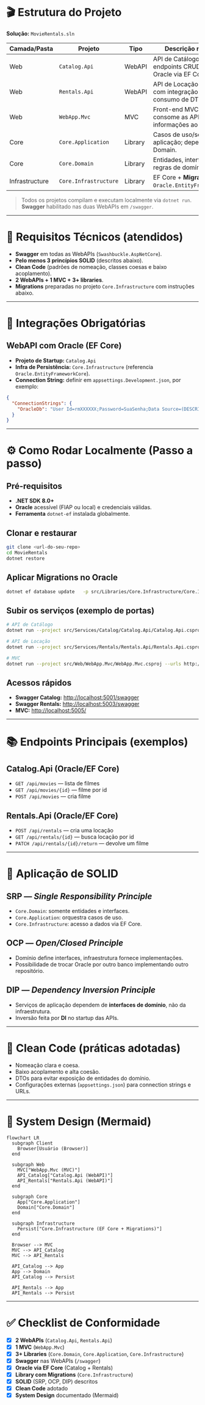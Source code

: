 # 🎬 Estrutura do Projeto

**Solução:** `MovieRentals.sln`

| Camada/Pasta   | Projeto            | Tipo    | Descrição resumida                                                   |
| -------------- | ------------------ | ------- | ------------------------------------------------------------------- |
| Web            | `Catalog.Api`      | WebAPI  | API de Catálogo; expõe endpoints CRUD e usa Oracle via EF Core.     |
| Web            | `Rentals.Api`      | WebAPI  | API de Locação de filmes com integração ao Oracle + consumo de DTOs.|
| Web            | `WebApp.Mvc`       | MVC     | Front-end MVC que consome as APIs e exibe informações ao usuário.   |
| Core           | `Core.Application` | Library | Casos de uso/serviços de aplicação; depende de Domain.              |
| Core           | `Core.Domain`      | Library | Entidades, interfaces e regras de domínio.                          |
| Infrastructure | `Core.Infrastructure` | Library | EF Core + **Migrations** + `Oracle.EntityFrameworkCore`.            |

> Todos os projetos compilam e executam localmente via `dotnet run`.  
> **Swagger** habilitado nas duas WebAPIs em `/swagger`.

---

# 🧪 Requisitos Técnicos (atendidos)

* **Swagger** em todas as WebAPIs (`Swashbuckle.AspNetCore`).
* **Pelo menos 3 princípios SOLID** (descritos abaixo).
* **Clean Code** (padrões de nomeação, classes coesas e baixo acoplamento).
* **2 WebAPIs + 1 MVC + 3+ libraries**.
* **Migrations** preparadas no projeto `Core.Infrastructure` com instruções abaixo.

---

# 🔌 Integrações Obrigatórias

## WebAPI com Oracle (EF Core)

* **Projeto de Startup:** `Catalog.Api`
* **Infra de Persistência:** `Core.Infrastructure` (referencia `Oracle.EntityFrameworkCore`).
* **Connection String:** definir em `appsettings.Development.json`, por exemplo:

```json
{
  "ConnectionStrings": {
    "OracleDb": "User Id=rmXXXXXX;Password=SuaSenha;Data Source=(DESCRIPTION=(ADDRESS_LIST=(ADDRESS=(PROTOCOL=TCP)(HOST=oracle.fiap.com.br)(PORT=1521)))(CONNECT_DATA=(SID=ORCL)));"
  }
}
```

---

# ⚙️ Como Rodar Localmente (Passo a passo)

## Pré-requisitos

* **.NET SDK 8.0+**
* **Oracle** acessível (FIAP ou local) e credenciais válidas.
* **Ferramenta** `dotnet-ef` instalada globalmente.

## Clonar e restaurar

```bash
git clone <url-do-seu-repo>
cd MovieRentals
dotnet restore
```

## Aplicar Migrations no Oracle

```bash
dotnet ef database update   -p src/Libraries/Core.Infrastructure/Core.Infrastructure.csproj   -s src/Services/Rentals/Rentals.Api/Rentals.Api.csproj
```

## Subir os serviços (exemplo de portas)

```bash
# API de Catálogo
dotnet run --project src/Services/Catalog/Catalog.Api/Catalog.Api.csproj --urls http://localhost:5001

# API de Locação
dotnet run --project src/Services/Rentals/Rentals.Api/Rentals.Api.csproj --urls http://localhost:5003

# MVC
dotnet run --project src/Web/WebApp.Mvc/WebApp.Mvc.csproj --urls http://localhost:5005
```

## Acessos rápidos

* **Swagger Catalog:** [http://localhost:5001/swagger](http://localhost:5001/swagger)  
* **Swagger Rentals:** [http://localhost:5003/swagger](http://localhost:5003/swagger)  
* **MVC:** [http://localhost:5005/](http://localhost:5005/)  

---

# 📚 Endpoints Principais (exemplos)

## Catalog.Api (Oracle/EF Core)

* `GET /api/movies` — lista de filmes
* `GET /api/movies/{id}` — filme por id
* `POST /api/movies` — cria filme

## Rentals.Api (Oracle/EF Core)

* `POST /api/rentals` — cria uma locação
* `GET /api/rentals/{id}` — busca locação por id
* `PATCH /api/rentals/{id}/return` — devolve um filme

---

# 🧩 Aplicação de SOLID

## SRP — *Single Responsibility Principle*
* `Core.Domain`: somente entidades e interfaces.
* `Core.Application`: orquestra casos de uso.
* `Core.Infrastructure`: acesso a dados via EF Core.

## OCP — *Open/Closed Principle*
* Domínio define interfaces, infraestrutura fornece implementações.
* Possibilidade de trocar Oracle por outro banco implementando outro repositório.

## DIP — *Dependency Inversion Principle*
* Serviços de aplicação dependem de **interfaces de domínio**, não da infraestrutura.
* Inversão feita por **DI** no startup das APIs.

---

# 🧼 Clean Code (práticas adotadas)

* Nomeação clara e coesa.
* Baixo acoplamento e alta coesão.
* DTOs para evitar exposição de entidades do domínio.
* Configurações externas (`appsettings.json`) para connection strings e URLs.

---

# 🧭 System Design (Mermaid)

```mermaid
flowchart LR
  subgraph Client
    Browser[Usuário (Browser)]
  end

  subgraph Web
    MVC["WebApp.Mvc (MVC)"]
    API_Catalog["Catalog.Api (WebAPI)"]
    API_Rentals["Rentals.Api (WebAPI)"]
  end

  subgraph Core
    App["Core.Application"]
    Domain["Core.Domain"]
  end

  subgraph Infrastructure
    Persist["Core.Infrastructure (EF Core + Migrations)"]
  end

  Browser --> MVC
  MVC --> API_Catalog
  MVC --> API_Rentals

  API_Catalog --> App
  App --> Domain
  API_Catalog --> Persist

  API_Rentals --> App
  API_Rentals --> Persist
```

---

# ✅ Checklist de Conformidade

* [x] **2 WebAPIs** (`Catalog.Api`, `Rentals.Api`)
* [x] **1 MVC** (`WebApp.Mvc`)
* [x] **3+ Libraries** (`Core.Domain`, `Core.Application`, `Core.Infrastructure`)
* [x] **Swagger** nas WebAPIs (`/swagger`)
* [x] **Oracle via EF Core** (Catalog + Rentals)
* [x] **Library com Migrations** (`Core.Infrastructure`)
* [x] **SOLID** (SRP, OCP, DIP) descritos
* [x] **Clean Code** adotado
* [x] **System Design** documentado (Mermaid)
